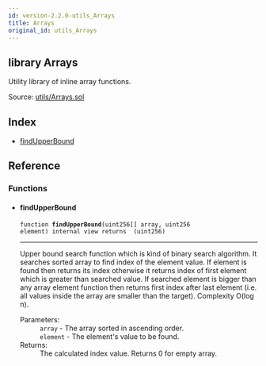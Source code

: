```yaml
---
id: version-2.2.0-utils_Arrays
title: Arrays
original_id: utils_Arrays
---
```


<div class="contract-doc"><div class="contract"><h2 class="contract-header"><span class="contract-kind">library</span> Arrays</h2><p class="description">Utility library of inline array functions.</p><div class="source">Source: <a href="https://github.com/OpenZeppelin/zeppelin-solidity/blob/v2.2.0/contracts/utils/Arrays.sol" target="_blank">utils/Arrays.sol</a></div></div><div class="index"><h2>Index</h2><ul><li><a href="utils_Arrays.html#findUpperBound">findUpperBound</a></li></ul></div><div class="reference"><h2>Reference</h2><div class="functions"><h3>Functions</h3><ul><li><div class="item function"><span id="findUpperBound" class="anchor-marker"></span><h4 class="name">findUpperBound</h4><div class="body"><code class="signature">function <strong>findUpperBound</strong><span>(uint256[] array, uint256 element) </span><span>internal </span><span>view </span><span>returns  (uint256) </span></code><hr/><div class="description"><p>Upper bound search function which is kind of binary search algorithm. It searches sorted array to find index of the element value. If element is found then returns its index otherwise it returns index of first element which is greater than searched value. If searched element is bigger than any array element function then returns first index after last element (i.e. all values inside the array are smaller than the target). Complexity O(log n).</p></div><dl><dt><span class="label-parameters">Parameters:</span></dt><dd><div><code>array</code> - The array sorted in ascending order.</div><div><code>element</code> - The element&#x27;s value to be found.</div></dd><dt><span class="label-return">Returns:</span></dt><dd>The calculated index value. Returns 0 for empty array.</dd></dl></div></div></li></ul></div></div></div>
